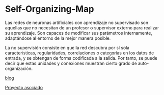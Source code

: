 # Self-Organizing-Map

 Las redes de neuronas artificiales con aprendizaje no supervisado son aquellas que no necesitan de un profesor o supervisor externo para realizar su aprendizaje. Son capaces de modificar sus parámetros internamente, adaptándose al entorno de la mejor manera posible.

La no supervisión consiste en que la red descubra por sí sola características, regularidades, correlaciones o categorías en los datos de entrada, y se obtengan de forma codificada a la salida. Por tanto, se puede decir que estas unidades y conexiones muestran cierto grado de auto-organización. 

[blog](https://portafolio.dbarraza4.cl/articulo/modelo-som)
  
  
  
[Proyecto asociado](https://portafolio.dbarraza4.cl/project/classification/digit-recognizer)

